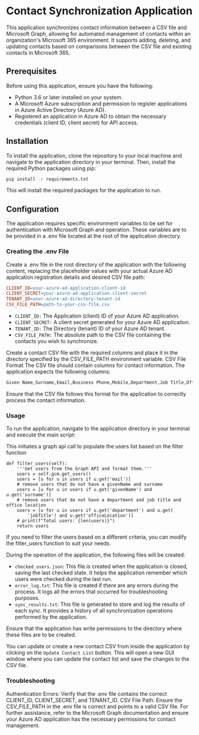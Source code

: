 # Contact Synchronization Application

This application synchronizes contact information between a CSV file and Microsoft Graph, allowing for automated management of contacts within an organization's Microsoft 365 environment. It supports adding, deleting, and updating contacts based on comparisons between the CSV file and existing contacts in Microsoft 365.

## Prerequisites

Before using this application, ensure you have the following:

- Python 3.6 or later installed on your system.
- A Microsoft Azure subscription and permission to register applications in Azure Active Directory (Azure AD).
- Registered an application in Azure AD to obtain the necessary credentials (client ID, client secret) for API access.

## Installation

To install the application, clone the repository to your local machine and navigate to the application directory in your terminal. Then, install the required Python packages using pip:

```bash
pip install -r requirements.txt
``` 

This will install the required packages for the application to run.

## Configuration

The application requires specific environment variables to be set for authentication with Microsoft Graph and operation. These variables are to be provided in a .env file located at the root of the application directory.

### Creating the .env File

Create a .env file in the root directory of the application with the following content, replacing the placeholder values with your actual Azure AD application registration details and desired CSV file path:

```makefile
CLIENT_ID=your-azure-ad-application-client-id
CLIENT_SECRET=your-azure-ad-application-client-secret
TENANT_ID=your-azure-ad-directory-tenant-id
CSV_FILE_PATH=path-to-your-csv-file.csv
```

- `CLIENT_ID:` The Application (client) ID of your Azure AD application.
- `CLIENT_SECRET:` A client secret generated for your Azure AD application.
- `TENANT_ID:` The Directory (tenant) ID of your Azure AD tenant.
- `CSV_FILE_PATH:` The absolute path to the CSV file containing the contacts you wish to synchronize.

Create a contact CSV file with the required columns and place it in the directory specified by the CSV_FILE_PATH environment variable.
CSV File Format
The CSV file should contain columns for contact information. The application expects the following columns:

```makefile
Given Name,Surname,Email,Business Phone,Mobile,Department,Job Title,Office Location
```

Ensure that the CSV file follows this format for the application to correctly process the contact information.
  
### Usage

To run the application, navigate to the application directory in your terminal and execute the main script:

This initiates a graph api call to populate the users list based on the filter function

    def filter_users(self):
        '''Get users from the Graph API and format them.'''
        users = self.gcm.get_users()
        users = [u for u in users if u.get('mail')]
        # remove users that do not have a givenName and surname
        users = [u for u in users if u.get('givenName') and u.get('surname')]
        # remove users that do not have a department and job title and office location
        users = [u for u in users if u.get('department') and u.get(
            'jobTitle') and u.get('officeLocation')]
        # print(f"Total users: {len(users)}")
        return users

If you need to filter the users based on a different criteria, you can modify the filter_users function to suit your needs.


During the operation of the application, the following files will be created:

- `checked_users.json`: This file is created when the application is closed, saving the last checked state. It helps the application remember which users were checked during the last run.
- `error_log.txt`: This file is created if there are any errors during the process. It logs all the errors that occurred for troubleshooting purposes.
- `sync_results.txt`: This file is generated to store and log the results of each sync. It provides a history of all synchronization operations performed by the application.

Ensure that the application has write permissions to the directory where these files are to be created.

You can update or create a new contact CSV from inside the application by clicking on the `Update Contact List` button. This will open a new GUI window where you can update the contact list and save the changes to the CSV file.


### Troubleshooting

Authentication Errors: Verify that the .env file contains the correct CLIENT_ID, CLIENT_SECRET, and TENANT_ID.
CSV File Path: Ensure the CSV_FILE_PATH in the .env file is correct and points to a valid CSV file.
For further assistance, refer to the Microsoft Graph documentation and ensure your Azure AD application has the necessary permissions for contact management.